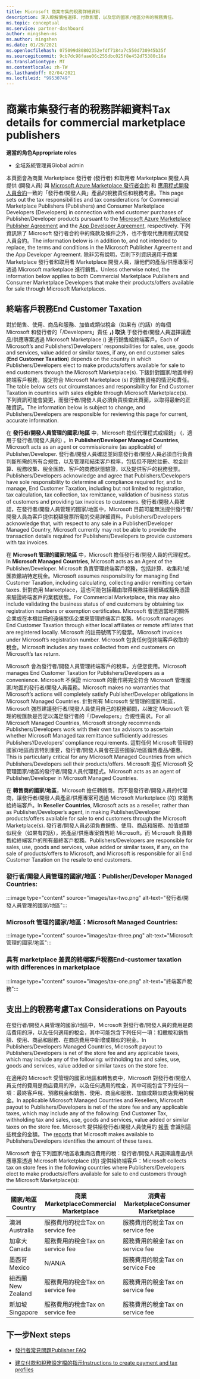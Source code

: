 ```yaml
---
title: Microsoft 商業市集的稅務詳細資料
description: 深入瞭解價格選擇、付款影響，以及您的國家/地區分佈的稅務責任。
ms.topic: conceptual
ms.service: partner-dashboard
author: mingshen-ms
ms.author: mingshen
ms.date: 01/29/2021
ms.openlocfilehash: 075099d80802352efdf7184a7c550d730945b35f
ms.sourcegitcommit: 9cb7dc98faae06c255dbc025f8e452d75380c16a
ms.translationtype: MT
ms.contentlocale: zh-TW
ms.lasthandoff: 02/04/2021
ms.locfileid: "99530749"
---
```

# <a name="tax-details-for-commercial-marketplace-publishers"></a><span data-ttu-id="cefd4-103">商業市集發行者的稅務詳細資料</span><span class="sxs-lookup"><span data-stu-id="cefd4-103">Tax details for commercial marketplace publishers</span></span>

<span data-ttu-id="cefd4-104">**適當的角色**</span><span class="sxs-lookup"><span data-stu-id="cefd4-104">**Appropriate roles**</span></span>

- <span data-ttu-id="cefd4-105">全域系統管理員</span><span class="sxs-lookup"><span data-stu-id="cefd4-105">Global admin</span></span>

<span data-ttu-id="cefd4-106">本頁面會為商業 Marketplace 發行者 (發行者) 和取用者 Marketplace 開發人員提供 (開發人員) 與 [Microsoft Azure Marketplace 發行者合約](https://go.microsoft.com/fwlink/p/?LinkID=699560) 和 [應用程式開發人員合約](https://query.prod.cms.rt.microsoft.com/cms/api/am/binary/RE4o4bH)一致的「發行者/開發人員」產品的稅務責任和稅務考慮。</span><span class="sxs-lookup"><span data-stu-id="cefd4-106">This page sets out the tax responsibilities and tax considerations for Commercial Marketplace Publishers (Publishers) and Consumer Marketplace Developers (Developers) in connection with end customer purchases of Publisher/Developer products pursuant to the [Microsoft Azure Marketplace Publisher Agreement](https://go.microsoft.com/fwlink/p/?LinkID=699560) and the [App Developer Agreement](https://query.prod.cms.rt.microsoft.com/cms/api/am/binary/RE4o4bH), respectively.</span></span>  <span data-ttu-id="cefd4-107">下列資訊除了 Microsoft 發行者合約中的條款及條件之外，也不會取代應用程式開發人員合約。</span><span class="sxs-lookup"><span data-stu-id="cefd4-107">The information below is in addition to, and not intended to replace, the terms and conditions in the Microsoft Publisher Agreement and the App Developer Agreement.</span></span>  <span data-ttu-id="cefd4-108">除非另有說明，否則下列資訊適用于商業 Marketplace 發行者和取用者 Marketplace 開發人員，讓他們的產品/供應專案可透過 Microsoft marketplace 進行銷售。</span><span class="sxs-lookup"><span data-stu-id="cefd4-108">Unless otherwise noted, the information below applies to both Commercial Marketplace Publishers and Consumer Marketplace Developers that make their products/offers available for sale through Microsoft Marketplaces.</span></span> 

## <a name="end-customer-taxation"></a><span data-ttu-id="cefd4-109">終端客戶稅務</span><span class="sxs-lookup"><span data-stu-id="cefd4-109">End Customer Taxation</span></span>

<span data-ttu-id="cefd4-110">對於銷售、使用、商品和服務、加值或類似稅金（如果有 (的話）的每個 Microsoft 和發行者的「/Developers」責任 **，) 取決** 于發行者/開發人員選擇讓產品/供應專案透過 Microsoft Marketplace () 進行銷售給終端客戶。</span><span class="sxs-lookup"><span data-stu-id="cefd4-110">Each of Microsoft’s and Publishers’/Developers’ responsibilities for sales, use, goods and services, value added or similar taxes, if any, on end customer sales (**End Customer Taxation**) depends on the country in which Publishers/Developers elect to make products/offers available for sale to end customers through the Microsoft Marketplace(s).</span></span>  <span data-ttu-id="cefd4-111">下錶針對國家/地區中的終端客戶稅務，設定符合 Microsoft Marketplace (s) 的銷售資格的情況和責任。</span><span class="sxs-lookup"><span data-stu-id="cefd4-111">The table below sets out circumstances and responsibility for End Customer Taxation in countries with sales eligible through Microsoft Marketplace(s).</span></span>  <span data-ttu-id="cefd4-112">下列資訊可能會變更，而發行者/開發人員必須負責檢查此頁面，以取得最新的正確資訊。</span><span class="sxs-lookup"><span data-stu-id="cefd4-112">The information below is subject to change, and Publishers/Developers are responsible for reviewing this page for current, accurate information.</span></span>

<span data-ttu-id="cefd4-113">在 **發行者/開發人員管理的國家/地區** 中，Microsoft 擔任代理程式或經銷」 (，適用于發行者/開發人員的) 。</span><span class="sxs-lookup"><span data-stu-id="cefd4-113">In **Publisher/Developer Managed Countries**, Microsoft acts as an agent or commissionaire (as applicable) of Publisher/Developer.</span></span> <span data-ttu-id="cefd4-114">發行者/開發人員確認並同意發行者/開發人員必須自行負責判斷所需的所有合規性，以及管理和結束客戶稅率，包括但不限於註冊、稅金計算、稅務收集、稅金匯款、客戶的商務狀態驗證，以及提供客戶的稅務發票。</span><span class="sxs-lookup"><span data-stu-id="cefd4-114">Publishers/Developers acknowledge and agree that Publishers/Developers have sole responsibility to determine all compliance required for, and to manage, End Customer Taxation, including but not limited to registration, tax calculation, tax collection, tax remittance, validation of business status of customers and providing tax invoices to customers.</span></span> <span data-ttu-id="cefd4-115">發行者/開發人員確認，在發行者/開發人員管理的國家/地區中，Microsoft 目前可能無法提供發行者/開發人員為客戶提供稅額發票所需的交易詳細資料。</span><span class="sxs-lookup"><span data-stu-id="cefd4-115">Publishers/Developers acknowledge that, with respect to any sale in a Publisher/Developer Managed Country, Microsoft currently may not be able to provide the transaction details required for Publishers/Developers to provide customers with tax invoices.</span></span> 

<span data-ttu-id="cefd4-116">在 **Microsoft 管理的國家/地區** 中，Microsoft 擔任發行者/開發人員的代理程式。</span><span class="sxs-lookup"><span data-stu-id="cefd4-116">In **Microsoft Managed Countries**, Microsoft acts as an Agent of the Publisher/Developer.</span></span> <span data-ttu-id="cefd4-117">Microsoft 負責管理終端客戶稅務，包括計算、收集和/或匯款繳納特定稅金。</span><span class="sxs-lookup"><span data-stu-id="cefd4-117">Microsoft assumes responsibility for managing End Customer Taxation, including calculating, collecting and/or remitting certain taxes.</span></span> <span data-ttu-id="cefd4-118">針對商用 Marketplace，這也可能包括藉由取得稅務註冊號碼或豁免憑證來驗證終端客戶的業務狀態。</span><span class="sxs-lookup"><span data-stu-id="cefd4-118">For Commercial Marketplace, this may also include validating the business status of end customers by obtaining tax registration numbers or exemption certificates.</span></span> <span data-ttu-id="cefd4-119">Microsoft 會透過當地的關係企業或在本機註冊的遠端關係企業來管理終端客戶稅務。</span><span class="sxs-lookup"><span data-stu-id="cefd4-119">Microsoft manages End Customer Taxation through either local affiliates or remote affiliates that are registered locally.</span></span> <span data-ttu-id="cefd4-120">Microsoft 的註冊號碼下的發票。</span><span class="sxs-lookup"><span data-stu-id="cefd4-120">Microsoft invoices under Microsoft’s registration number.</span></span> <span data-ttu-id="cefd4-121">Microsoft 包含任何從終端客戶收取的稅金。</span><span class="sxs-lookup"><span data-stu-id="cefd4-121">Microsoft includes any taxes collected from end customers on Microsoft’s tax return.</span></span>

<span data-ttu-id="cefd4-122">Microsoft 會為發行者/開發人員管理終端客戶的稅率，方便您使用。</span><span class="sxs-lookup"><span data-stu-id="cefd4-122">Microsoft manages End Customer Taxation for Publishers/Developers as a convenience.</span></span>  <span data-ttu-id="cefd4-123">Microsoft 不保證 microsoft 的動作將完全符合 Microsoft 管理國家/地區的發行者/開發人員義務。</span><span class="sxs-lookup"><span data-stu-id="cefd4-123">Microsoft makes no warranties that Microsoft’s actions will completely satisfy Publisher/Developer obligations in Microsoft Managed Countries.</span></span>  <span data-ttu-id="cefd4-124">針對所有 Microsoft 受管理的國家/地區，Microsoft 強烈建議發行者/開發人員使用自己的稅務顧問，以確定 Microsoft 管理的稅匯款是否足以滿足發行者的「/Developers」合規性需求。</span><span class="sxs-lookup"><span data-stu-id="cefd4-124">For all Microsoft Managed Countries, Microsoft strongly recommends Publishers/Developers work with their own tax advisors to ascertain whether Microsoft Managed tax remittance sufficiently addresses Publishers’/Developers’ compliance requirements.</span></span> <span data-ttu-id="cefd4-125">這對任何 Microsoft 管理的國家/地區而言特別重要，發行者/開發人員會在這些國家/地區銷售產品/優惠。</span><span class="sxs-lookup"><span data-stu-id="cefd4-125">This is particularly critical for any Microsoft Managed Countries from which Publishers/Developers sell their products/offers.</span></span>  <span data-ttu-id="cefd4-126">Microsoft 擔任 Microsoft 受管理國家/地區的發行者/開發人員代理程式。</span><span class="sxs-lookup"><span data-stu-id="cefd4-126">Microsoft acts as an agent of Publisher/Developer in Microsoft Managed Countries.</span></span>

<span data-ttu-id="cefd4-127">在 **轉售商的國家/地區**，Microsoft 擔任轉銷商，而不是發行者/開發人員的代理商，讓發行者/開發人員產品/供應專案可透過 Microsoft Marketplace (的) 來銷售給終端客戶。</span><span class="sxs-lookup"><span data-stu-id="cefd4-127">In **Reseller Countries**, Microsoft acts as a reseller, rather than as Publisher/Developer’s agent, in making Publisher/Developer products/offers available for sale to end customers through the Microsoft Marketplace(s).</span></span>  <span data-ttu-id="cefd4-128">發行者/開發人員必須負責銷售、使用、商品和服務、加值或類似稅金（如果有的話），將產品/供應專案銷售給 Microsoft，而 Microsoft 負責轉售給終端客戶的所有最終客戶稅務。</span><span class="sxs-lookup"><span data-stu-id="cefd4-128">Publishers/Developers are responsible for sales, use, goods and services, value added or similar taxes, if any, on the sale of products/offers to Microsoft, and Microsoft is responsible for all End Customer Taxation on the resale to end customers.</span></span>


### <a name="publisherdeveloper-managed-countries"></a><span data-ttu-id="cefd4-129">發行者/開發人員管理的國家/地區：</span><span class="sxs-lookup"><span data-stu-id="cefd4-129">Publisher/Developer Managed Countries:</span></span> 

:::image type="content" source="images/tax-two.png" alt-text="發行者/開發人員管理的國家/地區":::

### <a name="microsoft-managed-countries"></a><span data-ttu-id="cefd4-131">Microsoft 管理的國家/地區：</span><span class="sxs-lookup"><span data-stu-id="cefd4-131">Microsoft Managed Countries:</span></span>

:::image type="content" source="images/tax-three.png" alt-text="Microsoft 管理的國家/地區":::

### <a name="end-customer-taxation-with-differences-in-marketplace"></a><span data-ttu-id="cefd4-133">具有 marketplace 差異的終端客戶稅務</span><span class="sxs-lookup"><span data-stu-id="cefd4-133">End-customer taxation with differences in marketplace</span></span>

:::image type="content" source="images/tax-one.png" alt-text="終端客戶稅務":::

## <a name="tax-considerations-on-payouts"></a><span data-ttu-id="cefd4-135">支出上的稅務考慮</span><span class="sxs-lookup"><span data-stu-id="cefd4-135">Tax Considerations on Payouts</span></span>

<span data-ttu-id="cefd4-136">在發行者/開發人員管理的國家/地區中，Microsoft 對發行者/開發人員的費用是商店費用的淨，以及任何適用的稅金，其中可能包含下列任何一項：扣繳稅和銷售額、使用、商品和服務、在商店費用中新增或類似的稅金。</span><span class="sxs-lookup"><span data-stu-id="cefd4-136">In Publishers/Developers Managed Countries, Microsoft payout to Publishers/Developers is net of the store fee and any applicable taxes, which may include any of the following: withholding tax and sales, use, goods and services, value added or similar taxes on the store fee.</span></span>

<span data-ttu-id="cefd4-137">在適用的 Microsoft 受管理的國家/地區和轉售商中，Microsoft 對發行者/開發人員支付的費用是商店費用的淨，以及任何適用的稅金，其中可能包含下列任何一項：最終客戶稅、預繳稅金和銷售、使用、商品和服務、加值或類似商店費用的稅金。</span><span class="sxs-lookup"><span data-stu-id="cefd4-137">In applicable Microsoft Managed Countries and Resellers, Microsoft payout to Publishers/Developers is net of the store fee and any applicable taxes, which may include any of the following: End Customer Tax, withholding tax and sales, use, goods and services, value added or similar taxes on the store fee.</span></span> <span data-ttu-id="cefd4-138">Microsoft 提供給發行者/開發人員使用的 [報表](payout-statement.md) 會識別這些稅金的金額。</span><span class="sxs-lookup"><span data-stu-id="cefd4-138">The [reports](payout-statement.md) that Microsoft makes available to Publishers/Developers identifies the amount of these taxes.</span></span> 

<span data-ttu-id="cefd4-139">Microsoft 會在下列國家/地區收集商店費用的稅：發行者/開發人員選擇讓產品/供應專案透過 Microsoft Marketplace (的) 提供給終端客戶：</span><span class="sxs-lookup"><span data-stu-id="cefd4-139">Microsoft collects tax on store fees in the following countries where Publishers/Developers elect to make products/offers available for sale to end customers through the Microsoft Marketplace(s):</span></span>

|<span data-ttu-id="cefd4-140">**國家/地區**</span><span class="sxs-lookup"><span data-stu-id="cefd4-140">**Country**</span></span>|<span data-ttu-id="cefd4-141">**商業 Marketplace**</span><span class="sxs-lookup"><span data-stu-id="cefd4-141">**Commercial Marketplace**</span></span>|<span data-ttu-id="cefd4-142">**消費者 Marketplace**</span><span class="sxs-lookup"><span data-stu-id="cefd4-142">**Consumer Marketplace**</span></span>|
|----------------|-----------------------------|-----------------------|
|<span data-ttu-id="cefd4-143">澳洲</span><span class="sxs-lookup"><span data-stu-id="cefd4-143">Australia</span></span>|<span data-ttu-id="cefd4-144">服務費用的稅金</span><span class="sxs-lookup"><span data-stu-id="cefd4-144">Tax on service fee</span></span>|<span data-ttu-id="cefd4-145">服務費用的稅金</span><span class="sxs-lookup"><span data-stu-id="cefd4-145">Tax on service fee</span></span>|
|<span data-ttu-id="cefd4-146">加拿大</span><span class="sxs-lookup"><span data-stu-id="cefd4-146">Canada</span></span>|<span data-ttu-id="cefd4-147">服務費用的稅金</span><span class="sxs-lookup"><span data-stu-id="cefd4-147">Tax on service fee</span></span>|<span data-ttu-id="cefd4-148">服務費用的稅金</span><span class="sxs-lookup"><span data-stu-id="cefd4-148">Tax on service fee</span></span>|
|<span data-ttu-id="cefd4-149">墨西哥</span><span class="sxs-lookup"><span data-stu-id="cefd4-149">Mexico</span></span>|<span data-ttu-id="cefd4-150">N/A</span><span class="sxs-lookup"><span data-stu-id="cefd4-150">N/A</span></span>|<span data-ttu-id="cefd4-151">服務費用的稅金</span><span class="sxs-lookup"><span data-stu-id="cefd4-151">Tax on service Fee</span></span>|
|<span data-ttu-id="cefd4-152">紐西蘭</span><span class="sxs-lookup"><span data-stu-id="cefd4-152">New Zealand</span></span>|<span data-ttu-id="cefd4-153">服務費用的稅金</span><span class="sxs-lookup"><span data-stu-id="cefd4-153">Tax on service fee</span></span>|<span data-ttu-id="cefd4-154">服務費用的稅金</span><span class="sxs-lookup"><span data-stu-id="cefd4-154">Tax on service fee</span></span>|
|<span data-ttu-id="cefd4-155">新加坡</span><span class="sxs-lookup"><span data-stu-id="cefd4-155">Singapore</span></span>|<span data-ttu-id="cefd4-156">服務費用的稅金</span><span class="sxs-lookup"><span data-stu-id="cefd4-156">Tax on service fee</span></span>|<span data-ttu-id="cefd4-157">服務費用的稅金</span><span class="sxs-lookup"><span data-stu-id="cefd4-157">Tax on service fee</span></span>|


## <a name="next-steps"></a><span data-ttu-id="cefd4-158">下一步</span><span class="sxs-lookup"><span data-stu-id="cefd4-158">Next steps</span></span>

- [<span data-ttu-id="cefd4-159">發行者常見問題</span><span class="sxs-lookup"><span data-stu-id="cefd4-159">Publisher FAQ</span></span>](https://docs.microsoft.com/azure/marketplace/marketplace-faq-publisher-guide) 

- [<span data-ttu-id="cefd4-160">建立付款和稅務設定檔的指示</span><span class="sxs-lookup"><span data-stu-id="cefd4-160">Instructions to create payment and tax profiles</span></span>](https://docs.microsoft.com/partner-center/set-up-your-payout-account?context=/azure/marketplace/context/context#create-a-payment-profile) 

